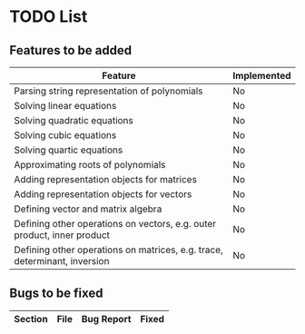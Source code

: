# TODO List

## Features to be added

| Feature | Implemented |
| --- | --- |
| Parsing string representation of polynomials | No |
| Solving linear equations | No |
| Solving quadratic equations | No |
| Solving cubic equations | No |
| Solving quartic equations | No |
| Approximating roots of polynomials | No |
| Adding representation objects for matrices | No |
| Adding representation objects for vectors | No |
| Defining vector and matrix algebra | No |
| Defining other operations on vectors, e.g. outer product, inner product | No |
| Defining other operations on matrices, e.g. trace, determinant, inversion | No |


## Bugs to be fixed

| Section | File | Bug Report | Fixed |
| --- | --- | --- | --- |
